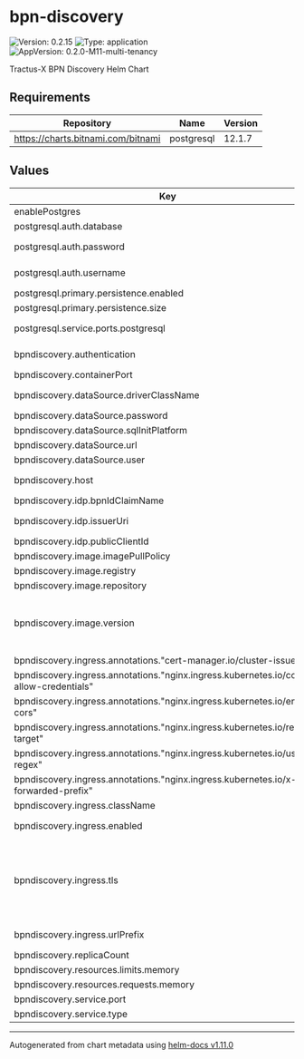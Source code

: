 # bpn-discovery

![Version: 0.2.15](https://img.shields.io/badge/Version-0.2.15-informational?style=flat-square) ![Type: application](https://img.shields.io/badge/Type-application-informational?style=flat-square) ![AppVersion: 0.2.0-M11-multi-tenancy](https://img.shields.io/badge/AppVersion-0.2.0--M11--multi--tenancy-informational?style=flat-square)

Tractus-X BPN Discovery Helm Chart

## Requirements

| Repository | Name | Version |
|------------|------|---------|
| https://charts.bitnami.com/bitnami | postgresql | 12.1.7 |

## Values

| Key                                                                                   | Type   | Default                             | Description                                                                                                                                                                                                                              |
|---------------------------------------------------------------------------------------|--------|-------------------------------------|------------------------------------------------------------------------------------------------------------------------------------------------------------------------------------------------------------------------------------------|
| enablePostgres                                                                        | bool   | `true`                              |                                                                                                                                                                                                                                          |
| postgresql.auth.database                                                              | string | `"bpndiscovery"`                    | Database name                                                                                                                                                                                                                            |
| postgresql.auth.password                                                              | string | `"password"`                        | Password for authentication at the database                                                                                                                                                                                              |
| postgresql.auth.username                                                              | string | `"catenax"`                         | Username that is used to authenticate at the database                                                                                                                                                                                    |
| postgresql.primary.persistence.enabled                                                | bool   | `true`                              | Persistence enabled                                                                                                                                                                                                                      |
| postgresql.primary.persistence.size                                                   | string | `"50Gi"`                            | Size of persistence                                                                                                                                                                                                                      |
| postgresql.service.ports.postgresql                                                   | int    | `5432`                              | Size of the PersistentVolume that persists the data                                                                                                                                                                                      |
| bpndiscovery.authentication                                                           | bool   | `true`                              | Enables OAuth2 based authentication/authorization                                                                                                                                                                                        |
| bpndiscovery.containerPort                                                            | int    | `4243`                              | Containerport                                                                                                                                                                                                                            |
| bpndiscovery.dataSource.driverClassName                                               | string | `"org.postgresql.Driver"`           | The driver class name for the database connection                                                                                                                                                                                        |
| bpndiscovery.dataSource.password                                                      | string | `"password"`                        | Datasource password                                                                                                                                                                                                                      |
| bpndiscovery.dataSource.sqlInitPlatform                                               | string | `"pg"`                              | Datasource InitPlatform                                                                                                                                                                                                                  |
| bpndiscovery.dataSource.url                                                           | string | `"jdbc:postgresql://database:5432"` | Datasource URL                                                                                                                                                                                                                           |
| bpndiscovery.dataSource.user                                                          | string | `"user"`                            | Datasource user                                                                                                                                                                                                                          |
| bpndiscovery.host                                                                     | string | `"localhost"`                       | This value is used by the Ingress object (if enabled) to route traffic                                                                                                                                                                   |
| bpndiscovery.idp.bpnIdClaimName                                                       | string | `"bpn"`                             | bpnId claim Name                                                                                                                                                                                                                         |
| bpndiscovery.idp.issuerUri                                                            | string | `""`                                | The issuer URI of the OAuth2 identity provider                                                                                                                                                                                           |
| bpndiscovery.idp.publicClientId                                                       | string | `"default-cleint"`                  | ClientId                                                                                                                                                                                                                                 |
| bpndiscovery.image.imagePullPolicy                                                    | string | `"IfNotPresent"`                    | ImagepullPolicy                                                                                                                                                                                                                          |
| bpndiscovery.image.registry                                                           | string | `"ghcr.io/catenax-ng"`              | Image registry                                                                                                                                                                                                                           |
| bpndiscovery.image.repository                                                         | string | `"sldt-bpn-discovery"`              | Image repository                                                                                                                                                                                                                         |
| bpndiscovery.image.version                                                            | string | `""`                                | ersion of image. By default the app Version from Chart.yml is used. You can overwrite the version to use an  other version of sldt-bpn-discovery                                                                                         |
| bpndiscovery.ingress.annotations."cert-manager.io/cluster-issuer"                     | string | `"selfsigned-cluster-issuer"`       |                                                                                                                                                                                                                                          |
| bpndiscovery.ingress.annotations."nginx.ingress.kubernetes.io/cors-allow-credentials" | string | `"true"`                            |                                                                                                                                                                                                                                          |
| bpndiscovery.ingress.annotations."nginx.ingress.kubernetes.io/enable-cors"            | string | `"true"`                            |                                                                                                                                                                                                                                          |
| bpndiscovery.ingress.annotations."nginx.ingress.kubernetes.io/rewrite-target"         | string | `"/$2"`                             |                                                                                                                                                                                                                                          |
| bpndiscovery.ingress.annotations."nginx.ingress.kubernetes.io/use-regex"              | string | `"true"`                            |                                                                                                                                                                                                                                          |
| bpndiscovery.ingress.annotations."nginx.ingress.kubernetes.io/x-forwarded-prefix"     | string | `"/bpndiscovery"`                   |                                                                                                                                                                                                                                          |
| bpndiscovery.ingress.className                                                        | string | `"nginx"`                           | The Ingress class name                                                                                                                                                                                                                   |
| bpndiscovery.ingress.enabled                                                          | bool   | `false`                             | Configures if an Ingress resource is created                                                                                                                                                                                             |
| bpndiscovery.ingress.tls                                                              | bool   | `false`                             | Configures whether the `Ingress` should include TLS configuration. In that case, a separate `Secret` (as defined by `registry.ingress.tlsSecretName`) needs to be provided manually or by using [cert-manager](https://cert-manager.io/) |
| bpndiscovery.ingress.urlPrefix                                                        | string | `"/bpndiscovery"`                   | The url prefix that is used by the Ingress resource to route traffic                                                                                                                                                                     |
| bpndiscovery.replicaCount                                                             | int    | `1`                                 | Replica count                                                                                                                                                                                                                            |
| bpndiscovery.resources.limits.memory                                                  | string | `"1024Mi"`                          | Resources limit memory                                                                                                                                                                                                                   |
| bpndiscovery.resources.requests.memory                                                | string | `"512Mi"`                           | Resources request memory                                                                                                                                                                                                                 |
| bpndiscovery.service.port                                                             | int    | `8080`                              | Service port                                                                                                                                                                                                                             |
| bpndiscovery.service.type                                                             | string | `"ClusterIP"`                       | Service type                                                                                                                                                                                                                             |

----------------------------------------------
Autogenerated from chart metadata using [helm-docs v1.11.0](https://github.com/norwoodj/helm-docs/releases/v1.11.0)
